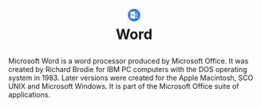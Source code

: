 # <p align='center'> <img src='word.png' width='30px' /> <br/> Word </p>

Microsoft Word is a word processor produced by Microsoft Office. It was created by Richard Brodie for IBM PC computers with the DOS operating system in 1983. Later versions were created for the Apple Macintosh, SCO UNIX and Microsoft Windows. It is part of the Microsoft Office suite of applications.
